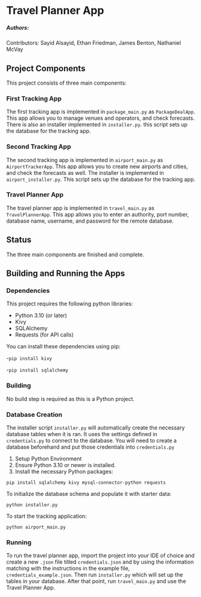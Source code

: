 # Travel Planner App



##### Authors:

Contributors: Sayid Alsayid, Ethan Friedman, James Benton, Nathaniel McVay


## Project Components
This project consists of three main components:
### First Tracking App
The first tracking app is implemented in `package_main.py` as `PackageDealApp`. 
This app allows you to manage venues and operators, and check forecasts.
There is also an installer implemented in `installer.py`. this script
sets up the database for the tracking app.

### Second Tracking App
The second tracking app is implemented in `airport_main.py` as `AirportTrackerApp`. 
This app allows you to create new airports and cities, and check the forecasts as well.
The installer is implemented in `airport_installer.py`. This script sets up the database for the tracking app.

### Travel Planner App
The travel planner app is implemented in `travel_main.py` as `TravelPlannerApp`. This app 
allows you to enter an authority, port number, database name, username, and password for the remote database. 


## Status
The three main components are finished and complete. 

## Building and Running the Apps

### Dependencies

This project requires the following python libraries:
- Python 3.10 (or later)
- Kivy
- SQLAlchemy
- Requests (for API calls)

You can install these dependencies using pip:

-`pip install kivy`

-`pip install sqlalchemy`

### Building

No build step is required as this is a Python project.

### Database Creation
The installer script `installer.py` will automatically create 
the necessary database tables when it is ran. It uses the 
settings defined in `credentials.py` to connect to the 
database. You will need to create a database beforehand 
and put those credentials into `credentials.py`

1. Setup Python Environment
2. Ensure Python 3.10 or newer is installed.
3. Install the necessary Python packages:

`pip install sqlalchemy kivy mysql-connector-python requests
`


To initialize the database schema and populate it with starter data:

`python installer.py`

To start the tracking application:

`python airport_main.py`


### Running
To run the travel planner app, import the project into your IDE of choice and 
create a new `.json` file titled `credentials.json` and by using the information
matching with the instructions in the example file, `credentials_example.json`. Then run `installer.py`
which will set up the tables in your database. After that point, run `travel_main.py` and use the Travel Planner App. 
